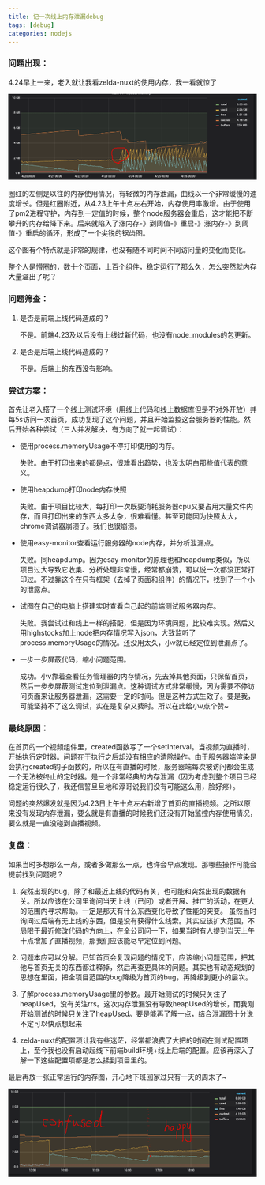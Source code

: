 ```yaml
---
title: 记一次线上内存泄漏debug
tags: [debug]
categories: nodejs
---
```


### 问题出现：

4.24早上一来，老入就让我看zelda-nuxt的使用内存，我一看就惊了

![](../../images/debug/20190426_01.png)

圈红的左侧是以往的内存使用情况，有轻微的内存泄漏，曲线以一个非常缓慢的速度增长。但是红圈附近，从4.23上午十点左右开始，内存使用率激增。由于使用了pm2进程守护，内存到一定值的时候，整个node服务器会重启，这才能把不断攀升的内存给降下来。后来就陷入了涨内存-》到阈值-》重启-》涨内存-》到阈值-》重启的循环，形成了一个尖锐的锯齿图。

这个图有个特点就是非常的规律，也没有随不同时间不同访问量的变化而变化。

整个人是懵圈的，数十个页面，上百个组件，稳定运行了那么久，怎么突然就内存大量溢出了呢？
### 问题筛查：

1. 是否是前端上线代码造成的？

    不是。前端4.23及以后没有上线过新代码，也没有node_modules的包更新。

2. 是否是后端上线代码造成的？

    不是。后端上的东西没有影响。

### 尝试方案：

首先让老入搭了一个线上测试环境（用线上代码和线上数据库但是不对外开放）并每5s访问一次首页，成功复现了这个问题，并且开始监控这台服务器的性能。然后开始各种尝试（三人并发解决，有方向了就一起调试）：

- 使用process.memoryUsage不停打印使用的内存。

    失败。由于打印出来的都是点，很难看出趋势，也没太明白那些值代表的意义。

- 使用heapdump打印node内存快照

    失败。由于项目比较大，每打印一次既要消耗服务器cpu又要占用大量文件内存，而且打印出来的东西太多太杂，很难看懂。甚至可能因为快照太大，chrome调试器崩溃了。我们也很崩溃。

- 使用easy-monitor查看运行服务器的node内存，并分析泄漏点。

    失败。同heapdump。因为esay-monitor的原理也和heapdump类似，所以项目过大导致它收集、分析处理非常慢，经常都崩溃，可以说一次都没正常打印过。不过靠这个在只有框架（去掉了页面和组件）的情况下，找到了一个小的泄露点。

- 试图在自己的电脑上搭建实时查看自己起的前端测试服务器内存。

    失败。我尝试过和线上一样的搭配，但是因为环境问题，比较难实现。然后又用highstocks加上node把内存情况写入json，大致监听了process.memoryUsage的情况。还没用太久，小v就已经定位到泄漏点了。

- 一步一步屏蔽代码，缩小问题范围。

    成功。小v靠着查看任务管理器的内存情况，先去掉其他页面，只保留首页，然后一步步屏蔽测试定位到泄漏点。这种调试方式非常缓慢，因为需要不停访问页面来让服务器泄漏，这需要一定的时间。但是这种方式生效了。要是我，可能坚持不了这么调试，实在是复杂又费时。所以在此给小v点个赞~


### 最终原因：

在首页的一个视频组件里，created函数写了一个setInterval。当视频为直播时，开始执行定时器。问题在于执行之后却没有相应的清除操作。由于服务器端渲染是会执行created钩子函数的，所以在有直播的时候，服务器端每次被访问都会生成一个无法被终止的定时器。是一个非常经典的内存泄漏（因为考虑到整个项目已经稳定运行很久了，我还信誓旦旦地和淳哥说我们没有可能这么用，脸好疼）。

问题的突然爆发就是因为4.23日上午十点左右新增了首页的直播视频。之所以原来没有发现内存泄漏，要么就是有直播的时候我们还没有开始监控内存使用情况，要么就是一直没碰到直播视频。

### 复盘：

如果当时多想那么一点，或者多做那么一点，也许会早点发现。那哪些操作可能会提前找到问题呢？

1. 突然出现的bug，除了和最近上线的代码有关，也可能和突然出现的数据有关。所以应该在公司里询问当天上线（已问）或者开展、推广的活动，在更大的范围内寻求帮助。一定是那天有什么东西变化导致了性能的突变。 虽然当时询问过后端有无上线的东西，但是没有获得什么线索。其实应该扩大范围，不局限于最近修改代码的方向上，在全公司问一下，如果当时有人提到当天上午十点增加了直播视频，那我们应该能尽早定位到问题。

2. 问题本应可以分解。已知首页会复现问题的情况下，应该缩小问题范围，把其他与首页无关的东西都注释掉，然后再查更具体的问题。其实也有动态规划的思想在里面，把全项目范围的bug降级为首页的bug，再降级到更小的层次。

3. 了解process.memoryUsage里的参数。最开始测试的时候只关注了heapUsed，没有关注rrs。这次内存泄漏没有导致heapUsed的增长，而我刚开始测试的时候只关注了heapUsed。要是能再了解一点，结合泄漏图十分说不定可以快点想起来

4. zelda-nuxt的配置项让我有些迷茫，经常都浪费了大把的时间在测试配置项上，至今我也没有启动起线下前端build环境+线上后端的配置。应该再深入了解一下这些配置项都是怎么揉到项目里的。

最后再放一张正常运行的内存图，开心地下班回家过只有一天的周末了~

![](../../images/debug/20190426_02.png)
